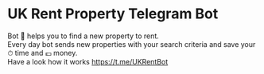 # UK Rent Property Telegram Bot

Bot 🤖 helps you to find a new property to rent.\
Every day bot sends new properties with your search criteria and save your ⏱ time and 💷 money. \
Have a look how it works https://t.me/UKRentBot
